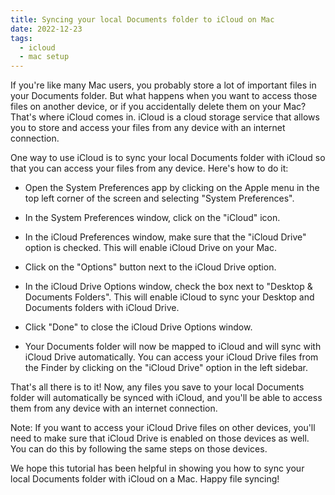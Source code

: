 ```yaml
---
title: Syncing your local Documents folder to iCloud on Mac
date: 2022-12-23
tags:
  - icloud
  - mac setup
---
```


If you're like many Mac users, you probably store a lot of important files in your Documents folder. But what happens when you want to access those files on another device, or if you accidentally delete them on your Mac? That's where iCloud comes in. iCloud is a cloud storage service that allows you to store and access your files from any device with an internet connection.

One way to use iCloud is to sync your local Documents folder with iCloud so that you can access your files from any device. Here's how to do it:

- Open the System Preferences app by clicking on the Apple menu in the top left corner of the screen and selecting "System Preferences".

- In the System Preferences window, click on the "iCloud" icon.

- In the iCloud Preferences window, make sure that the "iCloud Drive" option is checked. This will enable iCloud Drive on your Mac.

- Click on the "Options" button next to the iCloud Drive option.

- In the iCloud Drive Options window, check the box next to "Desktop & Documents Folders". This will enable iCloud to sync your Desktop and Documents folders with iCloud Drive.

- Click "Done" to close the iCloud Drive Options window.

- Your Documents folder will now be mapped to iCloud and will sync with iCloud Drive automatically. You can access your iCloud Drive files from the Finder by clicking on the "iCloud Drive" option in the left sidebar.

That's all there is to it! Now, any files you save to your local Documents folder will automatically be synced with iCloud, and you'll be able to access them from any device with an internet connection.

Note: If you want to access your iCloud Drive files on other devices, you'll need to make sure that iCloud Drive is enabled on those devices as well. You can do this by following the same steps on those devices.

We hope this tutorial has been helpful in showing you how to sync your local Documents folder with iCloud on a Mac. Happy file syncing!

